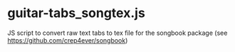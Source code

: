guitar-tabs_songtex.js
======================

JS script to convert raw text tabs to tex file for the songbook package (see https://github.com/crep4ever/songbook)
